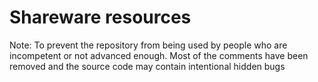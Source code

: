# Shareware resources

Note: To prevent the repository from being used by people who are incompetent or not advanced enough. Most of the comments have been removed and the source code may contain intentional hidden bugs
